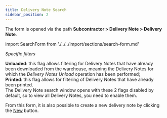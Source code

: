 ```yaml
---
title: Delivery Note Search 
sidebar_position: 2
---
```


The form is opened via the path **Subcontractor > Delivery Note > Delivery Note**.

import SearchForm from './../../import/sections/search-form.md'

<SearchForm />

*Specific filters*

**Unloaded**: this flag allows filtering for Delivery Notes that have already been downloaded from the warehouse, meaning the Delivery Notes for which the *Delivery Notes Unload* operation has been performed;  
**Printed**: this flag allows for filtering of Delivery Notes that have already been printed.  
The Delivery Note search window opens with these 2 flags disabled by default, so to view all Delivery Notes, you need to enable them.

From this form, it is also possible to create a new delivery note by clicking the [New](/docs/subcontractor/delivery-note/insert-delivery-note/new-delivery-note) button.